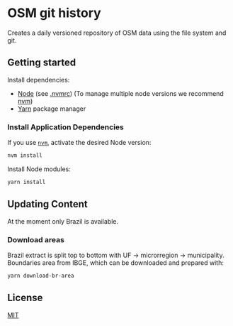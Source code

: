 # OSM git history

Creates a daily versioned repository of OSM data using the file system and git.

## Getting started

Install dependencies:

- [Node](http://nodejs.org/) (see [.nvmrc](./.nvmrc)) (To manage multiple node versions we recommend [nvm](https://github.com/creationix/nvm))
- [Yarn](https://yarnpkg.com/) package manager

### Install Application Dependencies

If you use [`nvm`](https://github.com/creationix/nvm), activate the desired Node version:

```sh
nvm install
```

Install Node modules:

```sh
yarn install
```

## Updating Content

At the moment only Brazil is available.

### Download areas

Brazil extract is split top to bottom with UF -> microrregion -> municipality. Boundaries area from IBGE, which can be downloaded and prepared with:

```bash
yarn download-br-area
```

## License

[MIT](LICENSE)
